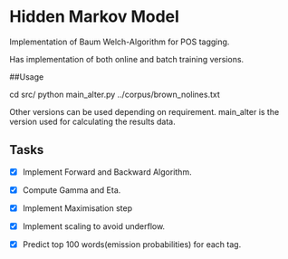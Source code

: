 # Hidden Markov Model
Implementation of Baum Welch-Algorithm for POS tagging.

Has implementation of both online and batch training versions.

##Usage

cd src/
python main_alter.py ../corpus/brown_nolines.txt

Other versions can be used depending on requirement. main_alter is the version used for calculating the results data.

## Tasks
 - [x] Implement Forward and Backward Algorithm.
 - [x] Compute Gamma and Eta.
 - [x] Implement Maximisation step
 - [x] Implement scaling to avoid underflow.
 - [x] Predict top 100 words(emission probabilities) for each tag.

